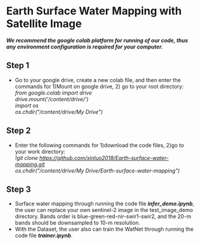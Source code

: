 # Earth Surface Water Mapping with Satellite Image
**_We recommend the google colab platform for running of our code, thus any environment configuration is required for your computer._** 
## Step 1
- Go to your google drive, create a new colab file, and then enter the commands for 1)Mount on google drive, 2) go to your root directory:    
*from google.colab import drive  
drive.mount('/content/drive/')  
import os    
os.chdir("/content/drive/My Drive")*  

## Step 2
-  Enter the following commands for 1)download the code files, 2)go to your work directory:   
*!git clone https://github.com/xinluo2018/Earth-surface-water-mapping.git  
os.chdir("/content/drive/My Drive/Earth-surface-water-mapping")*


## Step 3
- Surface water mapping through running the code file **_infer_demo.ipynb_**, the user can replace your own sentinel-2 image in the test_image_demo directory. Bands order is blue-green-red-nir-swir1-swir2, and the 20-m bands should be downsampled to 10-m resolution.   
- With the Dataset, the user also can train the WatNet through running the code file **_trainer.ipynb_**.  
